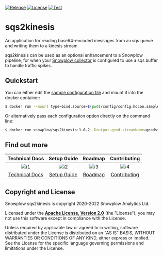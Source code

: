[![Release][release-image]][releases]
[![License][license-image]][license]
[![Test][test-image]][test]

# sqs2kinesis

An application for reading base64-encoded messages from an sqs queue and writing them to a kinesis stream.

sqs2kinesis can be used as an optional enhancement to a Snowplow pipeline, for when your
[Snowplow collector][snowplow-collector] is configured to use a sqs buffer to handle traffic spikes.

## Quickstart

You can either edit the [sample configuration file](./config/config.minimal.hocon) and mount it into the docker container:

```bash
$ docker run --mount type=bind,source=$(pwd)/config/config.hocon.sample,destination=/config/config.hocon snowplow/sqs2kinesis:1.0.2 --config /config/config.hocon
```

Or alternatively pass each configuration option directly on the command line:

```bash
$ docker run snowplow/sqs2kinesis:1.0.2 -Doutput.good.streamName=goodstream -Doutput.bad.streamName=badstream -Dinput.queue=https://sqs.eu-central-1.amazonaws.com/000000000000/test-topic
```

## Find out more

| Technical Docs             | Setup Guide          | Roadmap              | Contributing                 |
|:--------------------------:|:--------------------:|:--------------------:|:----------------------------:|
| ![i1][techdocs-image]      | ![i2][setup-image]   | ![i3][roadmap-image] | ![i4][contributing-image]    |
| [Technical Docs][techdocs] | [Setup Guide][setup] | [Roadmap][roadmap]   | [Contributing][contributing] |

## Copyright and License

Snowplow sqs2kinesis is copyright 2020-2022 Snowplow Analytics Ltd.

Licensed under the **[Apache License, Version 2.0][license]** (the "License");
you may not use this software except in compliance with the License.

Unless required by applicable law or agreed to in writing, software
distributed under the License is distributed on an "AS IS" BASIS,
WITHOUT WARRANTIES OR CONDITIONS OF ANY KIND, either express or implied.
See the License for the specific language governing permissions and
limitations under the License.

[techdocs-image]: https://d3i6fms1cm1j0i.cloudfront.net/github/images/techdocs.png
[setup-image]: https://d3i6fms1cm1j0i.cloudfront.net/github/images/setup.png
[roadmap-image]: https://d3i6fms1cm1j0i.cloudfront.net/github/images/roadmap.png
[contributing-image]: https://d3i6fms1cm1j0i.cloudfront.net/github/images/contributing.png

[techdocs]: https://docs.snowplowanalytics.com/docs/getting-started-on-snowplow-open-source/setup-snowplow-on-aws/setup-the-snowplow-collector/optional-configure-sqs2kinesis/
[setup]: https://docs.snowplowanalytics.com/docs/getting-started-on-snowplow-open-source/
[roadmap]: https://github.com/snowplow/snowplow/projects/7
[contributing]: https://docs.snowplowanalytics.com/docs/contributing/

[test]: https://github.com/snowplow-incubator/sqs2kinesis/actions/workflows/ci.yml
[test-image]: https://github.com/snowplow-incubator/sqs2kinesis/actions/workflows/ci.yml/badge.svg

[license]: http://www.apache.org/licenses/LICENSE-2.0
[license-image]: http://img.shields.io/badge/license-Apache--2-blue.svg?style=flat

[release-image]: http://img.shields.io/badge/release_1.0.2-blue.svg?style=flat
[releases]: https://github.com/snowplow-incubator/sqs2kinesis/releases

[snowplow-collector]: https://github.com/snowplow/stream-collector/
